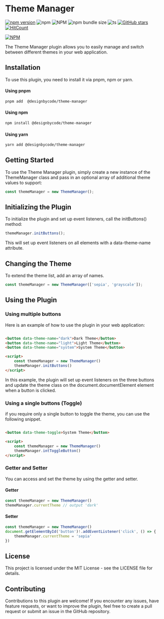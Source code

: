 # Theme Manager

[![npm version](https://badge.fury.io/js/@designbycode%2Ftheme-manager.svg)](https://badge.fury.io/js/@designbycode%2Ftheme-manager)
![npm](https://img.shields.io/npm/dt/%40designbycode/theme-manager)
![NPM](https://img.shields.io/npm/l/%40designbycode%2Ftheme-manager)
![npm bundle size](https://img.shields.io/bundlephobia/min/%40designbycode%2Ftheme-manager)
![ts](https://badgen.net/badge/Built%20With/TypeScript/blue)
[![GitHub stars](https://img.shields.io/github/stars/DesignByCode/theme-manager?style=social)](https://github.com/DesignByCode/theme-manager/stargazers)
[![HitCount](https://hits.dwyl.com/designbycode/theme-manager.svg?style=flat)](http://hits.dwyl.com/designbycode/theme-manager)

[![NPM](https://nodei.co/npm/@designbycode/theme-manager.png)](https://nodei.co/npm/@designbycode/theme-manager/)

The Theme Manager plugin allows you to easily manage and switch between different themes in your web application.

## Installation

To use this plugin, you need to install it via pnpm, npm or yarn.

#### Using pnpm

```bash
pnpm add  @designbycode/theme-manager
```

#### Using npm

```bash
npm install @designbycode/theme-manager
```

#### Using yarn

```bash
yarn add @designbycode/theme-manager
```

## Getting Started

To use the Theme Manager plugin, simply create a new instance of the ThemeManager class and pass in an optional array of additional theme values to support:

```typescript
const themeManager = new ThemeManager();
```

## Initializing the Plugin

To initialize the plugin and set up event listeners, call the initButtons() method:

```typescript
themeManager.initButtons();
```

This will set up event listeners on all elements with a data-theme-name attribute.

## Changing the Theme

To extend the theme list, add an array of names.

```typescript
const themeManager = new ThemeManager(['sepia', 'grayscale']);
```

## Using the Plugin

### Using multiple buttons

Here is an example of how to use the plugin in your web application:

```html

<button data-theme-name="dark">Dark Theme</button>
<button data-theme-name="light">Light Theme</button>
<button data-theme-name="system">System Theme</button>

<script>
    const themeManager = new ThemeManager()
    themeManager.initButtons()
</script>
```

In this example, the plugin will set up event listeners on the three buttons and update the theme class on the document.documentElement element when a button is clicked.

### Using a single buttons (Toggle)

if you require only a single button to toggle the theme, you can use the following snippet.

```html

<button data-theme-toggle>System Theme</button>

<script>
    const themeManager = new ThemeManager()
    themeManager.intToggleButton()
</script>
```

### Getter and Setter

You can access and set the theme by using the getter and setter.

#### Getter

```typescript
const themeManager = new ThemeManager()
themeManager.currentTheme // output 'dark'
```

#### Setter

```typescript
const themeManager = new ThemeManager()
document.getElementById('button')!.addEventListener('click', () => {
    themeManager.currentTheme = 'sepia'
})
```

## License

This project is licensed under the MIT License - see the LICENSE file for details.

## Contributing

Contributions to this plugin are welcome! If you encounter any issues, have feature requests, or want to improve the plugin, feel free to create a pull request or submit an issue in the GitHub repository.
